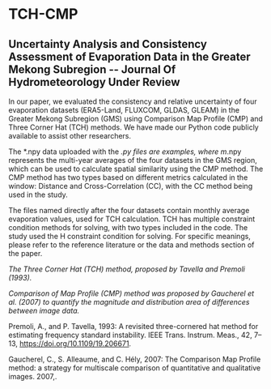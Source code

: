 # TCH-CMP

## Uncertainty Analysis and Consistency Assessment of Evaporation Data in the Greater Mekong Subregion -- Journal Of Hydrometeorology Under Review

In our paper, we evaluated the consistency and relative uncertainty of four evaporation datasets (ERA5-Land, FLUXCOM, GLDAS, GLEAM) in the Greater Mekong Subregion (GMS) using Comparison Map Profile (CMP) and Three Corner Hat (TCH) methods. We have made our Python code publicly available to assist other researchers.

The *.npy data uploaded with the *.py files are examples, where m*.npy represents the multi-year averages of the four datasets in the GMS region, which can be used to calculate spatial similarity using the CMP method. The CMP method has two types based on different metrics calculated in the window: Distance and Cross-Correlation (CC), with the CC method being used in the study.

The files named directly after the four datasets contain monthly average evaporation values, used for TCH calculation. TCH has multiple constraint condition methods for solving, with two types included in the code. The study used the H constraint condition for solving. For specific meanings, please refer to the reference literature or the data and methods section of the paper.

*The Three Corner Hat (TCH) method, proposed by Tavella and Premoli (1993).*

*Comparison of Map Profile (CMP) method was proposed by Gaucherel et al. (2007) to quantify the magnitude and distribution area of differences between image data.*

Premoli, A., and P. Tavella, 1993: A revisited three-cornered hat method for estimating frequency standard instability. IEEE Trans. Instrum. Meas., 42, 7–13, https://doi.org/10.1109/19.206671.

Gaucherel, C., S. Alleaume, and C. Hély, 2007: The Comparison Map Profile method: a strategy for multiscale comparison of quantitative and qualitative images. 2007,.
